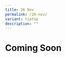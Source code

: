 ```yaml
---
title: 26 Nov
permalink: /26-nov/
variant: tiptap
description: ""
---
```

<h1>Coming Soon</h1>
<p></p>